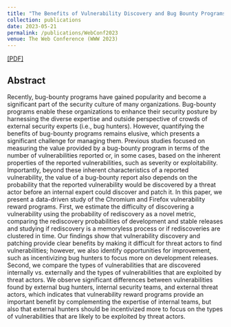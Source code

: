 ```yaml
---
title: "The Benefits of Vulnerability Discovery and Bug Bounty Programs: Case Studies of Chromium and Firefox"
collection: publications
date: 2023-05-21
permalink: /publications/WebConf2023
venue: The Web Conference (WWW 2023)
---
```


[//]: # ([[PDF]]&#40;https://ieeexplore.ieee.org/stamp/stamp.jsp?arnumber=9821058&#41;)

[[PDF]](https://dl.acm.org/doi/pdf/10.1145/3543507.3583352)
## Abstract
Recently, bug-bounty programs have gained popularity and become a significant part of the security culture of many organizations. Bug-bounty programs enable these organizations to enhance their security posture by harnessing the diverse expertise and outside perspective of crowds of external security experts (i.e., bug hunters). However, quantifying the benefits of bug-bounty programs remains elusive, which presents a significant challenge for managing them. Previous studies focused on measuring the value provided by a bug-bounty program in terms of the number of vulnerabilities reported or, in some cases, based on the inherent properties of the reported vulnerabilities, such as severity or exploitability. Importantly, beyond these inherent characteristics of a reported vulnerability, the value of a bug-bounty report also depends on the probability that the reported vulnerability would be discovered by a threat actor before an internal expert could discover and patch it. In this paper, we present a data-driven study of the Chromium and Firefox vulnerability reward programs. First, we estimate the difficulty of discovering a vulnerability using the probability of rediscovery as a novel metric, comparing the rediscovery probabilities of development and stable releases and studying if rediscovery is a memoryless process or if rediscoveries are clustered in time. Our findings show that vulnerability discovery and patching provide clear benefits by making it difficult for threat actors to find vulnerabilities; however, we also identify opportunities for improvement, such as incentivizing bug hunters to focus more on development releases. Second, we compare the types of vulnerabilities that are discovered internally vs. externally and the types of vulnerabilities that are exploited by threat actors. We observe significant differences between vulnerabilities found by external bug hunters, internal security teams, and external threat actors, which indicates that vulnerability reward programs provide an important benefit by complementing the expertise of internal teams, but also that external hunters should be incentivized more to focus on the types of vulnerabilities that are likely to be exploited by threat actors.